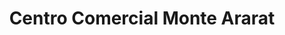 ---
title: "Centro Comercial Monte Ararat"
url: /caracas/centro-comercial-monte-ararat/
shop: Einkaufszentrum
---